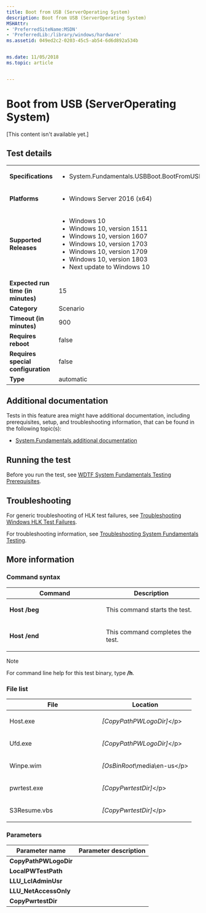 ```yaml
---
title: Boot from USB (ServerOperating System)
description: Boot from USB (ServerOperating System)
MSHAttr:
- 'PreferredSiteName:MSDN'
- 'PreferredLib:/library/windows/hardware'
ms.assetid: 049ed2c2-0203-45c5-ab54-6d6d892a534b


ms.date: 11/05/2018
ms.topic: article


---
```


# <span id="p_hlk_test.ff204b68-3edf-42fe-84f2-80beee690390"></span>Boot from USB (ServerOperating System)


\[This content isn't available yet.\]

## Test details

|||
|---|---|
| **Specifications**  | <ul><li>System.Fundamentals.USBBoot.BootFromUSB</li></ul> |  
| **Platforms**   | <ul><li>Windows Server 2016 (x64)</li></ul> |
| **Supported Releases** | <ul><li>Windows 10</li><li>Windows 10, version 1511</li><li>Windows 10, version 1607</li><li>Windows 10, version 1703</li><li>Windows 10, version 1709</li><li>Windows 10, version 1803</li><li>Next update to Windows 10</li></ul> |
|**Expected run time (in minutes)**| 15 |
|**Category**| Scenario |
|**Timeout (in minutes)**| 900 |
|**Requires reboot**| false |
|**Requires special configuration**| false |
|**Type**| automatic |



## <span id="Additional_documentation"></span><span id="additional_documentation"></span><span id="ADDITIONAL_DOCUMENTATION"></span>Additional documentation


Tests in this feature area might have additional documentation, including prerequisites, setup, and troubleshooting information, that can be found in the following topic(s):

-   [System.Fundamentals additional documentation](system-fundamentals-additional-documentation.md)

## <span id="Running_the_test"></span><span id="running_the_test"></span><span id="RUNNING_THE_TEST"></span>Running the test


Before you run the test, see [WDTF System Fundamentals Testing Prerequisites](wdtf-system-fundamentals-testing-prerequisites.md).

## <span id="Troubleshooting"></span><span id="troubleshooting"></span><span id="TROUBLESHOOTING"></span>Troubleshooting


For generic troubleshooting of HLK test failures, see [Troubleshooting Windows HLK Test Failures](../user/troubleshooting-windows-hlk-test-failures.md).

For troubleshooting information, see [Troubleshooting System Fundamentals Testing](troubleshooting-system-fundamentals-testing.md).

## <span id="More_information"></span><span id="more_information"></span><span id="MORE_INFORMATION"></span>More information


### <span id="Command_syntax"></span><span id="command_syntax"></span><span id="COMMAND_SYNTAX"></span>Command syntax

<table>
<colgroup>
<col width="50%" />
<col width="50%" />
</colgroup>
<thead>
<tr class="header">
<th>Command</th>
<th>Description</th>
</tr>
</thead>
<tbody>
<tr class="odd">
<td><p><strong>Host /beg</strong></p></td>
<td><p>This command starts the test.</p></td>
</tr>
<tr class="even">
<td><p><strong>Host /end</strong></p></td>
<td><p>This command completes the test.</p></td>
</tr>
</tbody>
</table>

> [!NOTE]
> 
> For command line help for this test binary, type **/h**.



### <span id="File_list"></span><span id="file_list"></span><span id="FILE_LIST"></span>File list

<table>
<colgroup>
<col width="50%" />
<col width="50%" />
</colgroup>
<thead>
<tr class="header">
<th>File</th>
<th>Location</th>
</tr>
</thead>
<tbody>
<tr class="odd">
<td><p>Host.exe</p></td>
<td><p><em>[CopyPathPWLogoDir]</em>&lt;/p&gt;</td>
</tr>
<tr class="even">
<td><p>Ufd.exe</p></td>
<td><p><em>[CopyPathPWLogoDir]</em>&lt;/p&gt;</td>
</tr>
<tr class="odd">
<td><p>Winpe.wim</p></td>
<td><p><em>[OsBinRoot</em>\media\en-us&lt;/p&gt;</td>
</tr>
<tr class="even">
<td><p>pwrtest.exe</p></td>
<td><p><em>[CopyPwrtestDir]</em>&lt;/p&gt;</td>
</tr>
<tr class="odd">
<td><p>S3Resume.vbs</p></td>
<td><p><em>[CopyPwrtestDir]</em>&lt;/p&gt;</td>
</tr>
</tbody>
</table>



### <span id="Parameters"></span><span id="parameters"></span><span id="PARAMETERS"></span>Parameters

| Parameter name         | Parameter description |
|------------------------|-----------------------|
| **CopyPathPWLogoDir**  |                       |
| **LocalPWTestPath**    |                       |
| **LLU\_LclAdminUsr**   |                       |
| **LLU\_NetAccessOnly** |                       |
| **CopyPwrtestDir**     |                       |












